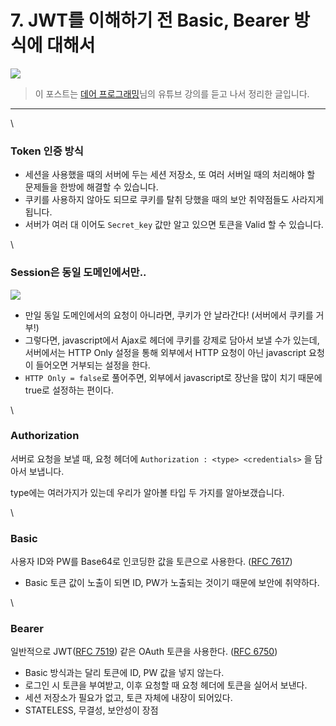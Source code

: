 # 7. JWT를 이해하기 전 Basic, Bearer 방식에 대해서



![](https://blog.kakaocdn.net/dn/cERZs0/btrjsqzxGyU/SIy4vxSZHfk4kRYazjZOu1/img.png)

> 이 포스트는 [데어 프로그래밍](https://www.youtube.com/channel/UCVrhnbfe78ODeQglXtT1Elw)님의 유튜브 강의를 듣고 나서 정리한 글입니다.

***

\


### Token 인증 방식

* 세션을 사용했을 때의 서버에 두는 세션 저장소, 또 여러 서버일 때의 처리해야 할 문제들을 한방에 해결할 수 있습니다.
* 쿠키를 사용하지 않아도 되므로 쿠키를 탈취 당했을 때의 보안 취약점들도 사라지게 됩니다.
* 서버가 여러 대 이어도 `Secret_key` 값만 알고 있으면 토큰을 Valid 할 수 있습니다.

\


### Session은 동일 도메인에서만..

![](https://blog.kakaocdn.net/dn/bMyd1P/btrjlyZXGqe/69UKqidZclJaEiITqZVcQK/img.png)

* 만일 동일 도메인에서의 요청이 아니라면, 쿠키가 안 날라간다! (서버에서 쿠키를 거부!)
* 그렇다면, javascript에서 Ajax로 헤더에 쿠키를 강제로 담아서 보낼 수가 있는데, 서버에서는 HTTP Only 설정을 통해 외부에서 HTTP 요청이 아닌 javascript 요청이 들어오면 거부되는 설정을 한다.
* `HTTP Only = false`로 풀어주면, 외부에서 javascript로 장난을 많이 치기 때문에 true로 설정하는 편이다.

\


### Authorization

서버로 요청을 보낼 때, 요청 헤더에 `Authorization : <type> <credentials>` 을 담아서 보냅니다.

type에는 여러가지가 있는데 우리가 알아볼 타입 두 가지를 알아보갰습니다.

\


### Basic

사용자 ID와 PW를 Base64로 인코딩한 값을 토큰으로 사용한다. ([RFC 7617](https://datatracker.ietf.org/doc/html/rfc7617))

* Basic 토큰 값이 노출이 되면 ID, PW가 노출되는 것이기 때문에 보안에 취약하다.

\


### Bearer

일반적으로 JWT([RFC 7519](https://datatracker.ietf.org/doc/html/rfc7519)) 같은 OAuth 토큰을 사용한다. ([RFC 6750](https://datatracker.ietf.org/doc/html/rfc6750))

* Basic 방식과는 달리 토큰에 ID, PW 값을 넣지 않는다.
* 로그인 시 토큰을 부여받고, 이후 요청할 때 요청 헤더에 토큰을 실어서 보낸다.
* 세션 저장소가 필요가 없고, 토큰 자체에 내장이 되어있다.
* STATELESS, 무결성, 보안성이 장점
